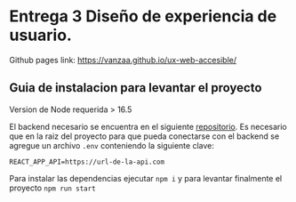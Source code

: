 # Entrega 3 Diseño de experiencia de usuario.

Github pages link: https://vanzaa.github.io/ux-web-accesible/

## Guia de instalacion para levantar el proyecto

Version de Node requerida > 16.5

El backend necesario se encuentra en el siguiente [repositorio](https://github.com/VanzaA/ux-web-accesible-api). Es necesario que en la raiz del proyecto para que pueda conectarse con el backend se agregue un archivo `.env` conteniendo la siguiente clave: 
```
REACT_APP_API=https://url-de-la-api.com
```

Para instalar las dependencias ejecutar `npm i` y para levantar finalmente el proyecto `npm run start`
